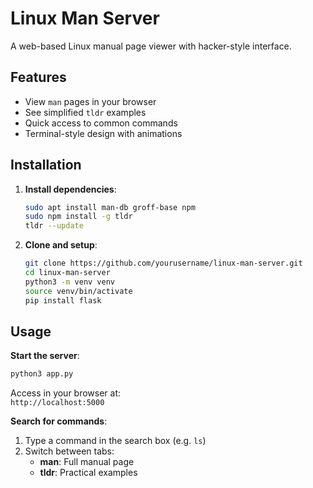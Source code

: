 
# Linux Man Server

A web-based Linux manual page viewer with hacker-style interface.

## Features

- View `man` pages in your browser
- See simplified `tldr` examples
- Quick access to common commands
- Terminal-style design with animations

## Installation

1. **Install dependencies**:
   ```bash
   sudo apt install man-db groff-base npm
   sudo npm install -g tldr
   tldr --update
   ```

2. **Clone and setup**:
   ```bash
   git clone https://github.com/yourusername/linux-man-server.git
   cd linux-man-server
   python3 -m venv venv
   source venv/bin/activate
   pip install flask
   ```

## Usage

**Start the server**:
```bash
python3 app.py
```

Access in your browser at:  
`http://localhost:5000`

**Search for commands**:
1. Type a command in the search box (e.g. `ls`)
2. Switch between tabs:
   - **man**: Full manual page
   - **tldr**: Practical examples

